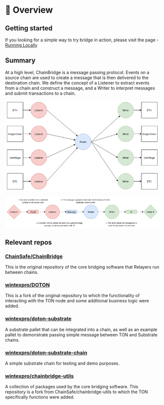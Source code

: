 # 🌉 <b> Overview </b>

## Getting started

If you looking for a simple way to try bridge in action, please visit the page - [Running Locally](local.md)

## Summary

At a high level, ChainBridge is a message passing protocol. Events on a source chain are used to create a message that is then delivered to the destination chain. We define the concept of a Listener to extract events from a chain and construct a message, and a Writer to interpret messages and submit transactions to a chain. 

![](./img/overview.png)

![](./img/system-flow.png)

## Relevant repos

### [ChainSafe/ChainBridge](https://github.com/ChainSafe/ChainBridge)
This is the original repository of the core bridging software that Relayers run between chains.

### [wintexpro/DOTON](https://github.com/wintexpro/doton-bridge)
This is a fork of the original repository to which the functionality of interacting with the TON node and some additional business logic were added.
    
### [wintexpro/doton-substrate](https://github.com/wintexpro/doton-substrate)
A substrate pallet that can be integrated into a chain, as well as an example pallet to demonstrate passing simple message between TON and Substrate chains.

### [wintexpro/doton-substrate-chain](https://github.com/wintexpro/doton-substrate-chain)
A simple substrate chain for testing and demo purposes.

### [wintexpro/chainbridge-utils](https://github.com/wintexpro/chainbridge-utils)
A collection of packages used by the core bridging software. This repository is a fork from ChainSafe/chainbridge-utils to which the TON specifically functions were added.
